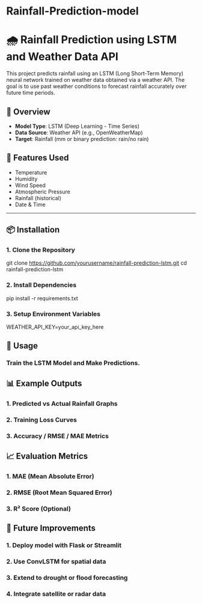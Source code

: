 # Rainfall-Prediction-model
# 🌧️ Rainfall Prediction using LSTM and Weather Data API

This project predicts rainfall using an LSTM (Long Short-Term Memory) neural network trained on weather data obtained via a weather API. The goal is to use past weather conditions to forecast rainfall accurately over future time periods.

## 📌 Overview

- **Model Type**: LSTM (Deep Learning - Time Series)
- **Data Source**: Weather API (e.g., OpenWeatherMap)
- **Target**: Rainfall (mm or binary prediction: rain/no rain)

## 🧰 Features Used

- Temperature
- Humidity
- Wind Speed
- Atmospheric Pressure
- Rainfall (historical)
- Date & Time

---

## 📦 Installation

### 1. Clone the Repository
git clone https://github.com/yourusername/rainfall-prediction-lstm.git
cd rainfall-prediction-lstm

### 2. Install Dependencies
pip install -r requirements.txt

### 3. Setup Environment Variables
WEATHER_API_KEY=your_api_key_here

## 🚀 Usage
### Train the LSTM Model and Make Predictions.

## 📊 Example Outputs
### 1. Predicted vs Actual Rainfall Graphs
### 2. Training Loss Curves
### 3. Accuracy / RMSE / MAE Metrics

## 📈 Evaluation Metrics
### 1. MAE (Mean Absolute Error)
### 2. RMSE (Root Mean Squared Error)
### 3. R² Score (Optional)

## 🔮 Future Improvements
### 1. Deploy model with Flask or Streamlit
### 2. Use ConvLSTM for spatial data
### 3. Extend to drought or flood forecasting
### 4. Integrate satellite or radar data

```bash
